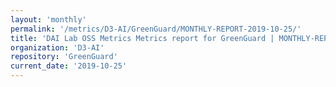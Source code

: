 ```yaml
---
layout: 'monthly'
permalink: '/metrics/D3-AI/GreenGuard/MONTHLY-REPORT-2019-10-25/'
title: 'DAI Lab OSS Metrics Metrics report for GreenGuard | MONTHLY-REPORT-2019-10-25'
organization: 'D3-AI'
repository: 'GreenGuard'
current_date: '2019-10-25'
---
```

